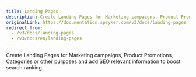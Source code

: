 ```yaml
---
title: Landing Pages
description: Create Landing Pages for Marketing campaigns, Product Promotions, Categories or other purposes and add SEO relevant information to boost search ranking.
originalLink: https://documentation.spryker.com/v3/docs/landing-pages
redirect_from:
  - /v3/docs/landing-pages
  - /v3/docs/en/landing-pages
---
```


Create Landing Pages for Marketing campaigns, Product Promotions, Categories or other purposes and add SEO relevant information to boost search ranking.
